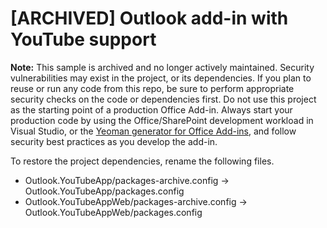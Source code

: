 # [ARCHIVED] Outlook add-in with YouTube support

**Note:** This sample is archived and no longer actively maintained. Security vulnerabilities may exist in the project, or its dependencies. If you plan to reuse or run any code from this repo, be sure to perform appropriate security checks on the code or dependencies first. Do not use this project as the starting point of a production Office Add-in. Always start your production code by using the Office/SharePoint development workload in Visual Studio, or the [Yeoman generator for Office Add-ins](https://github.com/OfficeDev/generator-office), and follow security best practices as you develop the add-in.

To restore the project dependencies, rename the following files.

- Outlook.YouTubeApp/packages-archive.config -> Outlook.YouTubeApp/packages.config
- Outlook.YouTubeAppWeb/packages-archive.config -> Outlook.YouTubeAppWeb/packages.config
